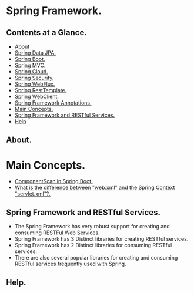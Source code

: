 # Spring Framework.





## Contents at a Glance.
* [About](#about)
* [Spring Data JPA.](https://github.com/descriptions-of-it-technologies/spring-data-jpa)
* [Spring Boot.](https://github.com/descriptions-of-it-technologies/spring-boot)
* [Spring MVC.](https://github.com/descriptions-of-it-technologies/spring-mvc)
* [Spring Cloud.](https://github.com/descriptions-of-it-technologies/spring-cloud)
* [Spring Security.](https://github.com/descriptions-of-it-technologies/spring-security)
* [Spring WebFlux.](https://github.com/descriptions-of-it-technologies/spring-webflux)
* [Spring RestTemplate.](https://github.com/descriptions-of-it-technologies/spring-resttemplate)
* [Spring WebClient.](https://github.com/descriptions-of-it-technologies/spring-webclient)
* [Spring Framework Annotations.](spring-framework-annotations.md)
* [Main Concepts.](#main-concepts)
* [Spring Framework and RESTful Services.](#spring-framework-and-restful-services)
* [Help](#help)





## About.





# Main Concepts.
* [ComponentScan in Spring Boot.]()
* [What is the difference between "web.xml" and the Spring Context "servlet.xml"?.]()





## Spring Framework and RESTful Services.
* The Spring Framework has very robust support for creating and consuming RESTFul Web Services.
* Spring Framework has 3 Distinct libraries for creating RESTful services.
* Spring Framework has 2 Distinct libraries for consuming RESTful services.
* There are also several popular libraries for creating and consuming RESTful services frequently used with Spring.





## Help.